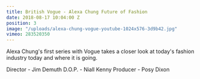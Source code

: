 ```yaml
---
title: British Vogue - Alexa Chung Future of Fashion
date: 2018-08-17 10:04:00 Z
position: 3
image: "/uploads/alexa-chung-vogue-youtube-1024x576-3d9b42.jpg"
vimeo: 283520350
---
```


Alexa Chung's first series with Vogue takes a closer look at today's fashion industry today and where it is going.

Director - Jim Demuth
D.O.P. - Niall Kenny
Producer - Posy Dixon